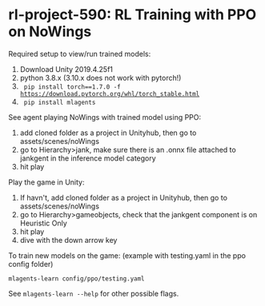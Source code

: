 # rl-project-590: RL Training with PPO on NoWings

Required setup to view/run trained models:
1. Download Unity 2019.4.25f1
2. python 3.8.x (3.10.x does not work with pytorch!)
3. <code> pip install torch==1.7.0 -f https://download.pytorch.org/whl/torch_stable.html </code>
4. <code> pip install mlagents </code>

See agent playing NoWings with trained model using PPO:
1. add cloned folder as a project in Unityhub, then go to assets/scenes/noWings
2. go to Hierarchy>jank, make sure there is an .onnx file attached to jankgent in the inference model category
3. hit play

Play the game in Unity:
1. If havn't, add cloned folder as a project in Unityhub, then go to assets/scenes/noWings
2. go to Hierarchy>gameobjects, check that the jankgent component is on Heuristic Only
3. hit play
4. dive with the down arrow key

To train new models on the game: (example with testing.yaml in the ppo config folder)
<pre><code>mlagents-learn config/ppo/testing.yaml</code></pre>

See <code>mlagents-learn --help</code> for other possible flags.